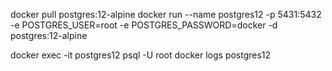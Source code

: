 
docker pull postgres:12-alpine
docker run --name postgres12 -p 5431:5432 -e POSTGRES_USER=root -e POSTGRES_PASSWORD=docker -d postgres:12-alpine

docker exec -it postgres12 psql -U root
docker logs postgres12